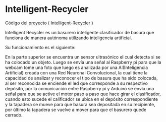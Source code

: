 # Intelligent-Recycler
Código del proyecto ( Intelligent-Recycler )

Intelligent Recycler es un basurero inteligente clasificador de basura que funciona de manera autónoma utilizando inteligencia artificial. 

Su funcionamiento es el siguiente:  

En la parte superior se encuentra un sensor ultrasónico el cual detecta si se ha colocado un objeto. Luego se envía una señal al Raspberry pi para que la webcam tome una foto que luego es analizada por una AI(Inteligencia Artificial) creada con una Red Neuronal Convolucional, la cual tiene la capacidad de analizar y reconocer el tipo de basura que ha sido colocada, al ser reconocida se enciende el led que corresponde a su respectivo depósito, por la comunicación entre Raspberry pi y Arduino se envía una señal para que se active el motor paso a paso que hace girar el clasificador, cuando esto sucede el calificador se ubica en el depósito correspondiente y la tapadera se mueve para que basura sea depositada en su recipiente, por último la tapadera se vuelve a mover para que el basurero quede cerrado.



